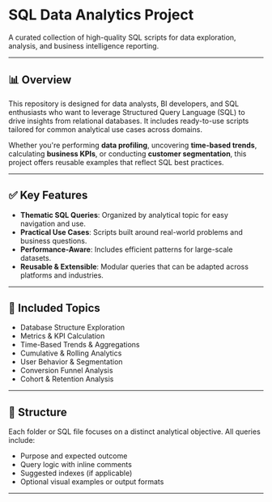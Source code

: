 # SQL Data Analytics Project

A curated collection of high-quality SQL scripts for data exploration, analysis, and business intelligence reporting.

---

## 📊 Overview

This repository is designed for data analysts, BI developers, and SQL enthusiasts who want to leverage Structured Query Language (SQL) to drive insights from relational databases. It includes ready-to-use scripts tailored for common analytical use cases across domains.

Whether you're performing **data profiling**, uncovering **time-based trends**, calculating **business KPIs**, or conducting **customer segmentation**, this project offers reusable examples that reflect SQL best practices.

---

## ✅ Key Features

- **Thematic SQL Queries**: Organized by analytical topic for easy navigation and use.
- **Practical Use Cases**: Scripts built around real-world problems and business questions.
- **Performance-Aware**: Includes efficient patterns for large-scale datasets.
- **Reusable & Extensible**: Modular queries that can be adapted across platforms and industries.

---

## 🧠 Included Topics

- Database Structure Exploration  
- Metrics & KPI Calculation  
- Time-Based Trends & Aggregations  
- Cumulative & Rolling Analytics  
- User Behavior & Segmentation  
- Conversion Funnel Analysis  
- Cohort & Retention Analysis  

---

## 📁 Structure

Each folder or SQL file focuses on a distinct analytical objective. All queries include:

- Purpose and expected outcome  
- Query logic with inline comments  
- Suggested indexes (if applicable)  
- Optional visual examples or output formats  

---
